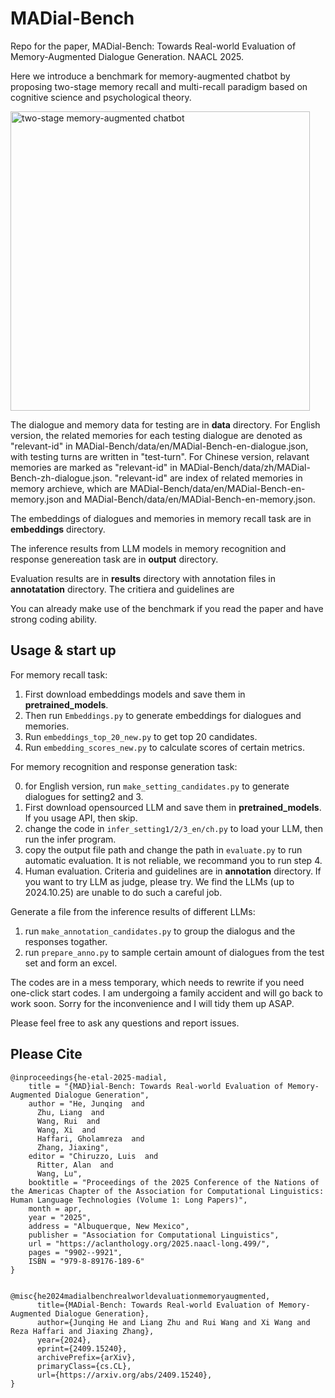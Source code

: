 # MADial-Bench

Repo for the paper, MADial-Bench: Towards Real-world Evaluation of Memory-Augmented Dialogue Generation. NAACL 2025.

Here we introduce a benchmark for memory-augmented chatbot by proposing two-stage memory recall and multi-recall paradigm based on cognitive science and psychological theory. 

<img width="479" alt="two-stage memory-augmented chatbot" src="https://github.com/user-attachments/assets/ff6b8fc0-5986-4cd4-8546-a9ef169facd4" />


The dialogue and memory data for testing are in **data** directory.
For English version, the related memories for each testing dialogue are denoted as "relevant-id" in MADial-Bench/data/en/MADial-Bench-en-dialogue.json, with testing turns are written in "test-turn". 
For Chinese version, relavant memories are marked as "relevant-id" in MADial-Bench/data/zh/MADial-Bench-zh-dialogue.json. 
"relevant-id" are index of related memories in memory archieve, which are MADial-Bench/data/en/MADial-Bench-en-memory.json and MADial-Bench/data/en/MADial-Bench-en-memory.json.

The embeddings of dialogues and memories in memory recall task are in **embeddings** directory.

The inference results from LLM models in memory recognition and response genereation task are in **output** directory.

Evaluation results are in **results** directory with annotation files in **annotatation** directory. The critiera and guidelines are 

You can already make use of the benchmark if you read the paper and have strong coding ability. 

## Usage & start up

For memory recall task:

1. First download embeddings models and save them in **pretrained_models**.
2. Then run ```Embeddings.py``` to generate embeddings for dialogues and memories. 
3. Run ```embeddings_top_20_new.py``` to get top 20 candidates.
4. Run ```embedding_scores_new.py``` to calculate scores of certain metrics.

For memory recognition and response generation task:

0. for English version, run ```make_setting_candidates.py``` to generate dialogues for setting2 and 3.
1. First download opensourced LLM and save them in **pretrained_models**. If you usage API, then skip.
2. change the code in ```infer_setting1/2/3_en/ch.py``` to load your LLM, then run the infer program.
3. copy the output file path and change the path in ```evaluate.py``` to run automatic evaluation. It is not reliable, we recommand you to run step 4.
4. Human evaluation. Criteria and guidelines are in **annotation** directory. If you want to try LLM as judge, please try. We find the LLMs (up to 2024.10.25) are unable to do such a careful job.

Generate a file from the inference results of different LLMs:

1. run ```make_annotation_candidates.py``` to group the dialogus and the responses togather.
2. run ```prepare_anno.py``` to sample certain amount of dialogues from the test set and form an excel.



The codes are in a mess temporary, which needs to rewrite if you need one-click start codes. I am undergoing a family accident and will go back to work soon. Sorry for the inconvenience and I will tidy them up ASAP.

Please feel free to ask any questions and report issues.


## Please Cite
```
@inproceedings{he-etal-2025-madial,
    title = "{MAD}ial-Bench: Towards Real-world Evaluation of Memory-Augmented Dialogue Generation",
    author = "He, Junqing  and
      Zhu, Liang  and
      Wang, Rui  and
      Wang, Xi  and
      Haffari, Gholamreza  and
      Zhang, Jiaxing",
    editor = "Chiruzzo, Luis  and
      Ritter, Alan  and
      Wang, Lu",
    booktitle = "Proceedings of the 2025 Conference of the Nations of the Americas Chapter of the Association for Computational Linguistics: Human Language Technologies (Volume 1: Long Papers)",
    month = apr,
    year = "2025",
    address = "Albuquerque, New Mexico",
    publisher = "Association for Computational Linguistics",
    url = "https://aclanthology.org/2025.naacl-long.499/",
    pages = "9902--9921",
    ISBN = "979-8-89176-189-6"
}


@misc{he2024madialbenchrealworldevaluationmemoryaugmented,
      title={MADial-Bench: Towards Real-world Evaluation of Memory-Augmented Dialogue Generation}, 
      author={Junqing He and Liang Zhu and Rui Wang and Xi Wang and Reza Haffari and Jiaxing Zhang},
      year={2024},
      eprint={2409.15240},
      archivePrefix={arXiv},
      primaryClass={cs.CL},
      url={https://arxiv.org/abs/2409.15240}, 
}
```






